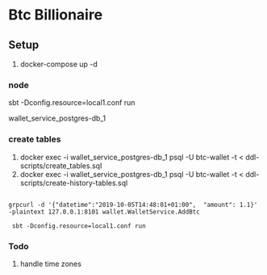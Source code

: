 # Btc Billionaire

## Setup
1. docker-compose up -d

### node 
sbt -Dconfig.resource=local1.conf run

wallet_service_postgres-db_1

### create tables
1. docker exec -i wallet_service_postgres-db_1 psql -U btc-wallet -t < ddl-scripts/create_tables.sql
2. docker exec -i wallet_service_postgres-db_1 psql -U btc-wallet -t < ddl-scripts/create-history-tables.sql

```

grpcurl -d '{"datetime":"2019-10-05T14:48:01+01:00",  "amount": ‌‌1.1‌‌}' -plaintext 127.0.0.1:8101 wallet.WalletService.AddBtc

 sbt -Dconfig.resource=local1.conf run

```

### Todo
1. handle time zones